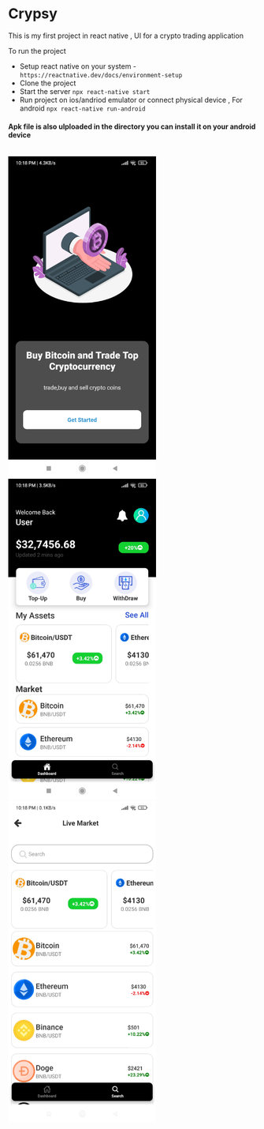 # Crypsy
This is my first project in react native , UI for a crypto trading application


To run the project
- Setup react native on your system - `https://reactnative.dev/docs/environment-setup`
- Clone the project
-  Start the server `npx react-native start`
- Run project on ios/andriod emulator or connect physical device , For android  `npx react-native run-android`

#### Apk file is also ulploaded in the directory you can install it on your android device
<br/>
<div>
<img src= "https://raw.githubusercontent.com/optimm/Crypsy/master/ss/ss3.jpg" height="650px"/>
<img src= "https://raw.githubusercontent.com/optimm/Crypsy/master/ss/ss2.jpg" height="650px" />
<img src= "https://raw.githubusercontent.com/optimm/Crypsy/master/ss/ss1.jpg" height="650px" />

</div>
